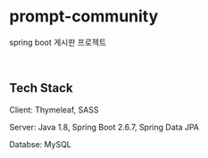 # prompt-community
spring boot 게시판 프로젝트

<br>

## Tech Stack
Client: Thymeleaf, SASS

Server: Java 1.8, Spring Boot 2.6.7, Spring Data JPA

Databse: MySQL
